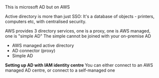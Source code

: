 This is microsoft AD but on AWS

Active directory is more than just SSO:
It's a database of objects - printers, computers etc, with centralised security.


AWS provides 3 directory services, one is a proxy, one is AWS managed, one is "simple AD"
The simple cannot be joined with your on-premise AD
- AWS managed active directory
- AD connector (proxy)
- Simple AD


**Setting up AD with IAM identity centre**
You can either connect to an AWS managed AD centre, or connect to a self-managed one